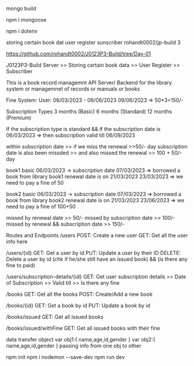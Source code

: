 mongo build 

npm i mongoose 

npm i dotenv


storing certain book dat 
user register sunscriber 
rohandt0002/jp-build 3 



<!-- /users store info of people 
post method create a new user 

get get user data 

 -->
<!-- 
 /users/{id}
 get a use rby [assing the id ]
 put update the user by its id 

 deltee delte a user by id 
 \ -->
https://github.com/rohandt0002/J0123P3-Build/tree/Day-01

J0123P3-Build
Server >> Storing certain book data >> User Register >> Subscriber

This is a book record managemnt API Server/ Backend for the library system or managemnet of records or manuals or books

Fine System: User: 06/03/2023 - 06/06/2023 09/06/2023 => 50*3=150/-

Subscription Types
3 months (Basic) 6 months (Standard) 12 months (Premium)

If the subscription type is standard && if the subscription date is 06/03/2023 => then subscription valid till 06/09/2023

within subscription date >> if we miss the renewal >>50/- day subscription date is also been missded >> and also missed the renewal >> 100 + 50/- day

book1 basic 06/03/2023 -> subscription date 07/03/2023 => borrowed a book from library book1 renewal date is on 21/03/2023 23/03/2023 => we need to pay a fine of 50

book2 basic 06/03/2023 -> subscription date 07/03/2023 => borrowed a book from library book2 renewal date is on 21/03/2023 23/06/2023 => we need to pay a fine of 100+50

missed by renewal date >> 50/- missed by subscription date >> 100/- missed by renewal && subscription date >> 150/-

Routes and Endpoints
/users
POST: Create a new user GET: Get all the user info here

/users/{id}
GET: Get a user by id PUT: Update a user by their ID DELETE: Delete a user by id (chk if he/she still have an issued book) && (is there any fine to paid)

/users/subscription-details/{id}
GET: Get user subscription details >> Date of Subscription >> Valid till >> Is there any fine

/books
GET: Get all the books POST: Create/Add a new book

/books/{id}
GET: Get a book by id PUT: Update a book by id

/books/issued
GET: Get all issued books

/books/issued/withFine
GET: Get all issued books with their fine

data transfer object 
var obj1:{
    name,age,id,gender
}
var obj2:{
name,age,id,gender
}
passing info from one obj to other 



npm init
npm i nodemon --save-dev
npm run dev

